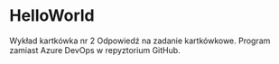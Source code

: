 # HelloWorld
Wykład kartkówka nr 2
Odpowiedź na zadanie kartkówkowe. Program zamiast Azure DevOps w repyztorium GitHub.
